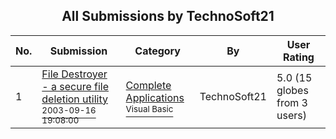﻿<div align="center">

## All Submissions by TechnoSoft21

</div>

No.  | Submission | Category | By   | User Rating
---- | ---------- | -------- | ---- | -----------
1 | [File Destroyer \- a secure file deletion utility<br /><sup>2003-09-16 19:08:00</sup>](https://github.com/Planet-Source-Code/technosoft21-file-destroyer-a-secure-file-deletion-utility__1-48577) | [Complete Applications<br /><sup>Visual Basic</sup>](../ByCategory/complete-applications__1-27.md) | TechnoSoft21 | 5.0 (15 globes from 3 users)
